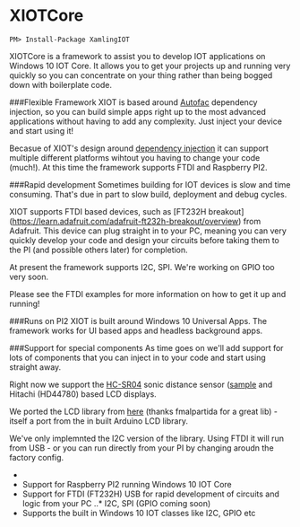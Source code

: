# XIOTCore


    PM> Install-Package XamlingIOT
  
XIOTCore is a framework to assist you to develop IOT applications on Windows 10 IOT Core. It allows you to get your projects up and running very quickly so you can concentrate on your thing rather than being bogged down with boilerplate code. 

###Flexible Framework
XIOT is based around [Autofac](http://autofac.org/) dependency injection, so you can build simple apps right up to the most advanced applications without having to add any complexity. Just inject your device and start using it!

Becasue of XIOT's design around [dependency injection](https://en.wikipedia.org/wiki/Dependency_injection) it can support multiple different platforms wihtout you having to change your code (much!). At this time the framework supports FTDI and Raspberry PI2. 

###Rapid development
Sometimes building for IOT devices is slow and time consuming. That's due in part to slow build, deployment and debug cycles.

XIOT supports FTDI based devices, such as [FT232H breakout] (https://learn.adafruit.com/adafruit-ft232h-breakout/overview) from Adafruit. This device can plug straight in to your PC, meaning you can very quickly develop your code and design your circuits before taking them to the PI (and possible others later) for completion. 

At present the framework supports I2C, SPI. We're working on GPIO too very soon. 

Please see the FTDI examples for more information on how to get it up and running!

###Runs on PI2
XIOT is built around Windows 10 Universal Apps. The framework works for UI based apps and headless background apps. 

###Support for special components
As time goes on we'll add support for lots of components that you can inject in to your code and start using straight away. 

Right now we support the [HC-SR04](http://www.micropik.com/PDF/HCSR04.pdf) sonic distance sensor ([sample](https://github.com/jakkaj/Xamling-IOT/tree/master/Samples/HC-SR04)  and Hitachi (HD44780) based LCD displays. 

We ported the LCD library from [here](https://bitbucket.org/fmalpartida/new-liquidcrystal/wiki/Home) (thanks fmalpartida for a great lib) - itself a port from the in built Arduino LCD library. 

We've only implemnted the I2C version of the library. Using FTDI it will run from USB - or you can run directly from your PI by changing aroudn the factory config. 



* 
* Support for Raspberry PI2 running Windows 10 IOT Core
* Support for FTDI (FT232H) USB for rapid development of circuits and logic from your PC
..* I2C, SPI (GPIO coming soon)
* Supports the built in Windows 10 IOT classes like I2C, GPIO etc
